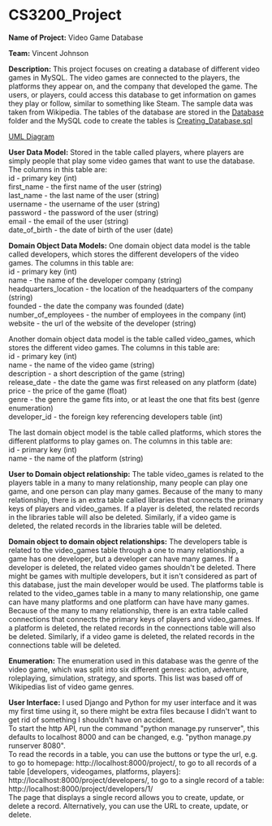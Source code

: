 # CS3200_Project

**Name of Project:** Video Game Database

**Team:** Vincent Johnson

**Description:**
This project focuses on creating a database of different video games in MySQL. The video games are connected to the players, the platforms they appear on, and the company that developed the game. The users, or players, could access this database to get information on games they play or follow, similar to something like Steam. 
The sample data was taken from Wikipedia. The tables of the database are stored in the [Database](Database) folder and the MySQL code to create the tables is [Creating_Database.sql](Creating_Database.sql)

[UML Diagram](UML_Diagram.pdf)


**User Data Model:**
Stored in the table called players, where players are simply people that play some video games that want to use the database.
The columns in this table are:\
id - primary key (int)\
first_name - the first name of the user (string)\
last_name - the last name of the user (string)\
username - the username of the user (string)\
password - the password of the user (string)\
email - the email of the user (string)\
date_of_birth - the date of birth of the user (date)

**Domain Object Data Models:**
One domain object data model is the table called developers, which stores the different developers of the video games.
The columns in this table are:\
id - primary key (int)\
name - the name of the developer company (string)\
headquarters_location - the location of the headquarters of the company (string)\
founded - the date the company was founded (date)\
number_of_employees - the number of employees in the company (int)\
website - the url of the website of the developer (string)

Another domain object data model is the table called video_games, which stores the different video games.
The columns in this table are:\
id - primary key (int)\
name - the name of the video game (string)\
description - a short description of the game (string)\
release_date - the date the game was first released on any platform (date)\
price - the price of the game (float)\
genre - the genre the game fits into, or at least the one that fits best (genre enumeration)\
developer_id - the foreign key referencing developers table (int)

The last domain object model is the table called platforms, which stores the different platforms to play games on.
The columns in this table are:\
id - primary key (int)\
name - the name of the platform (string)

**User to Domain object relationship:**
The table video_games is related to the players table in a many to many relationship, many people can play one game, and one person can play many games.
Because of the many to many relationship, there is an extra table called libraries that connects the primary keys of players and video_games. If a player is deleted, the related records in the libraries table will also be deleted. Similarly, if a video game is deleted, the related records in the libraries table will be deleted.

**Domain object to domain object relationships:**
The developers table is related to the video_games table through a one to many relationship, a game has one developer, but a developer can have many games. If a developer is deleted, the related video games shouldn't be deleted. There might be games with multiple developers, but it isn't considered as part of this database, just the main developer would be used.
The platforms table is related to the video_games table in a many to many relationship, one game can have many platforms and one platform can have have many games.
Because of the many to many relationship, there is an extra table called connections that connects the primary keys of players and video_games. If a platform is deleted, the related records in the connections table will also be deleted. Similarly, if a video game is deleted, the related records in the connections table will be deleted.

**Enumeration:**
The enumeration used in this database was the genre of the video game, which was split into six different genres:
action, adventure, roleplaying, simulation, strategy, and sports. This list was based off of Wikipedias list of video game genres.

**User Interface:**
I used Django and Python for my user interface and it was my first time using it, so there might be extra files because I didn't want to get rid of something I shouldn't have on accident.\
To start the http API, run the command "python manage.py runserver", this defaults to localhost 8000 and can be changed, e.g. "python manage.py runserver 8080".\
To read the records in a table, you can use the buttons or type the url, e.g. to go to homepage: http://localhost:8000/project/, to go to all records of a table [developers, videogames, platforms, players]: http://localhost:8000/project/developers/, to go to a single record of a table: http://localhost:8000/project/developers/1/ \
The page that displays a single record allows you to create, update, or delete a record. Alternatively, you can use the URL to create, update, or delete.




